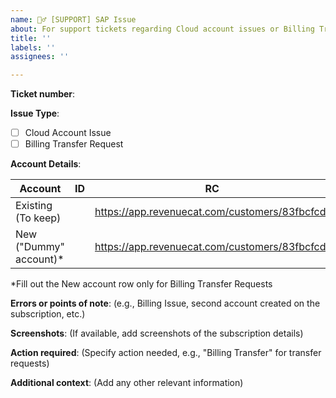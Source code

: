 ```yaml
---
name: 🤦‍♂️ [SUPPORT] SAP Issue
about: For support tickets regarding Cloud account issues or Billing Transfer requests.
title: ''
labels: ''
assignees: ''

---
```


**Ticket number**:

**Issue Type**:
- [ ] Cloud Account Issue
- [ ] Billing Transfer Request

**Account Details**:

| Account | ID | RC | Email |
|---------|----|----|-------|
| Existing (To keep) | | https://app.revenuecat.com/customers/83fbcfcd/ | |
| New ("Dummy" account)* | | https://app.revenuecat.com/customers/83fbcfcd/ | |

*Fill out the New account row only for Billing Transfer Requests

**Errors or points of note**:
(e.g., Billing Issue, second account created on the subscription, etc.)

**Screenshots**:
(If available, add screenshots of the subscription details)

**Action required**:
(Specify action needed, e.g., "Billing Transfer" for transfer requests)

**Additional context**:
(Add any other relevant information)
